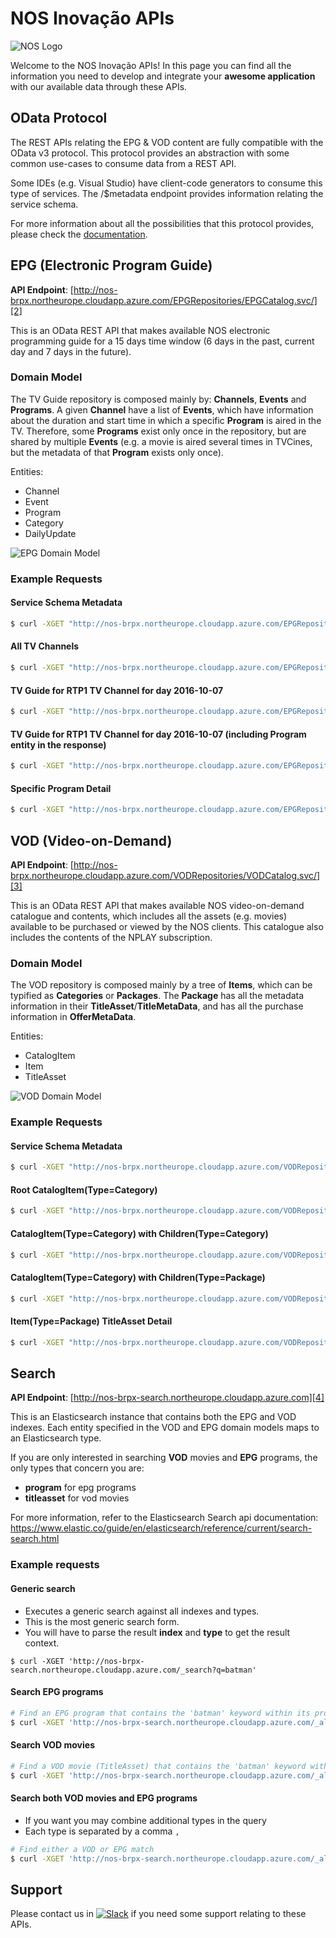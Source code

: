# NOS Inovação APIs

![NOS Logo](https://github.com/nosinovacao/pixelscamp/blob/master/images/logo.png)

Welcome to the NOS Inovação APIs!
In this page you can find all the information you need to develop and integrate your __awesome application__ with our available data through these APIs.

## OData Protocol

The REST APIs relating the EPG & VOD content are fully compatible with the OData v3 protocol.
This protocol provides an abstraction with some common use-cases to consume data from a REST API.

Some IDEs (e.g. Visual Studio) have client-code generators to consume this type of services. The /$metadata endpoint provides information relating the service schema.

For more information about all the possibilities that this protocol provides, please check the [documentation][1].

## EPG (Electronic Program Guide)

__API Endpoint__: [http://nos-brpx.northeurope.cloudapp.azure.com/EPGRepositories/EPGCatalog.svc/][2]

This is an OData REST API that makes available NOS electronic programming guide for a 15 days time window (6 days in the past, current day and 7 days in the future).

### Domain Model

The TV Guide repository is composed mainly by: __Channels__, __Events__ and __Programs__. A given __Channel__ have a list of __Events__, which have information about the duration and start time in which a specific __Program__ is aired in the TV. Therefore, some __Programs__ exist only once in the repository, but are shared by multiple __Events__ (e.g. a movie is aired several times in TVCines, but the metadata of that __Program__ exists only once).

Entities:
* Channel
* Event
* Program
* Category
* DailyUpdate

![EPG Domain Model](https://github.com/ctorrao/pixelscamp/blob/master/images/EPG_DomainModel_v1_0.png)

### Example Requests

#### Service Schema Metadata

```bash
$ curl -XGET "http://nos-brpx.northeurope.cloudapp.azure.com/EPGRepositories/EPGCatalog.svc/\$metadata"
```

#### All TV Channels

```bash
$ curl -XGET "http://nos-brpx.northeurope.cloudapp.azure.com/EPGRepositories/EPGCatalog.svc/Channel?\$format=json"
```

#### TV Guide for RTP1 TV Channel for day 2016-10-07

```bash
$ curl -XGET "http://nos-brpx.northeurope.cloudapp.azure.com/EPGRepositories/EPGCatalog.svc/Event?\$format=json&\$filter=ServiceId%20eq%20%275%27%20and%20UtcBeginDate%20ge%20datetime%272016-10-04T00:00:00Z%27%20and%20UtcEndDate%20lt%20datetime%272016-10-05T00:00:00Z%27"
```

#### TV Guide for RTP1 TV Channel for day 2016-10-07 (including Program entity in the response)

```bash
$ curl -XGET "http://nos-brpx.northeurope.cloudapp.azure.com/EPGRepositories/EPGCatalog.svc/Event?\$format=json&\$filter=ServiceId%20eq%20%275%27%20and%20UtcBeginDate%20ge%20datetime%272016-10-04T00:00:00Z%27%20and%20UtcEndDate%20lt%20datetime%272016-10-05T00:00:00Z%27&\$expand=Program"
```

#### Specific Program Detail

```bash
$ curl -XGET "http://nos-brpx.northeurope.cloudapp.azure.com/EPGRepositories/EPGCatalog.svc/Program('1395116')?\$format=json"
```

## VOD (Video-on-Demand)

__API Endpoint__: [http://nos-brpx.northeurope.cloudapp.azure.com/VODRepositories/VODCatalog.svc/][3]

This is an OData REST API that makes available NOS video-on-demand catalogue and contents, which includes all the assets (e.g. movies) available to be purchased or viewed by the NOS clients. This catalogue also includes the contents of the NPLAY subscription.

### Domain Model

The VOD repository is composed mainly by a tree of __Items__, which can be typified as __Categories__ or __Packages__. The __Package__ has all the metadata information in their __TitleAsset__/__TitleMetaData__, and has all the purchase information in __OfferMetaData__.

Entities:
* CatalogItem
* Item
* TitleAsset

![VOD Domain Model](https://github.com/ctorrao/pixelscamp/blob/master/images/VOD_DomainModel_v1_0.png)

### Example Requests

#### Service Schema Metadata

```bash
$ curl -XGET "http://nos-brpx.northeurope.cloudapp.azure.com/VODRepositories/VODCatalog.svc/\$metadata"
```

#### Root CatalogItem(Type=Category)

```bash
$ curl -XGET "http://nos-brpx.northeurope.cloudapp.azure.com/VODRepositories/VODCatalog.svc/CatalogItem?\$filter=IsRoot%20eq%20true&\$format=json"
```

#### CatalogItem(Type=Category) with Children(Type=Category)

```bash
$ curl -XGET "http://nos-brpx.northeurope.cloudapp.azure.com/VODRepositories/VODCatalog.svc/CatalogItem('ott.1092710789')/ChildCatalogItems?\$format=json"
```

#### CatalogItem(Type=Category) with Children(Type=Package)

```bash
$ curl -XGET "http://nos-brpx.northeurope.cloudapp.azure.com/VODRepositories/VODCatalog.svc/CatalogItem('ott.245048737')/ChildCatalogItems?\$format=json"
```

#### Item(Type=Package) TitleAsset Detail

```bash
$ curl -XGET "http://nos-brpx.northeurope.cloudapp.azure.com/VODRepositories/VODCatalog.svc/Item('TVOD_051518_LUS_XMENAPOC_1045332_CIPK08522BC27F0C4C67')/zon.vod.central.odata.api.model.Package/TitleAsset?\$format=json"
```

## Search

__API Endpoint__: [http://nos-brpx-search.northeurope.cloudapp.azure.com][4]

This is an Elasticsearch instance that contains both the EPG and VOD indexes. Each entity specified in the VOD and EPG domain models maps to an Elasticsearch type.

If you are only interested in searching **VOD** movies and **EPG** programs, the only types that concern you are:
* **program** for epg programs
* **titleasset** for vod movies

For more information, refer to the Elasticsearch Search api documentation: https://www.elastic.co/guide/en/elasticsearch/reference/current/search-search.html

### Example requests

#### Generic search

* Executes a generic search against all indexes and types.
* This is the most generic search form. 
* You will have to parse the result **index** and **type** to get the result context.

`$ curl -XGET 'http://nos-brpx-search.northeurope.cloudapp.azure.com/_search?q=batman'`

#### Search EPG programs

```bash
# Find an EPG program that contains the 'batman' keyword within its properties
$ curl -XGET 'http://nos-brpx-search.northeurope.cloudapp.azure.com/_all/program/_search?q=batman'
```

#### Search VOD movies

```bash
# Find a VOD movie (TitleAsset) that contains the 'batman' keyword within its properties
$ curl -XGET 'http://nos-brpx-search.northeurope.cloudapp.azure.com/_all/titleasset/_search?q=batman'
```

#### Search both VOD movies and EPG programs

* If you want you may combine additional types in the query
* Each type is separated by a comma `,`

```bash
# Find either a VOD or EPG match
$ curl -XGET 'http://nos-brpx-search.northeurope.cloudapp.azure.com/_all/titleasset,program/_search?q=batman'
```

## Support

Please contact us in [![Slack](https://github.com/nosinovacao/pixelscamp/blob/master/images/slack.png)][5] if you need some support relating to these APIs.

[1]: http://www.odata.org/documentation/odata-version-3-0/
[2]: http://nos-brpx.northeurope.cloudapp.azure.com/EPGRepositories/EPGCatalog.svc/
[3]: http://nos-brpx.northeurope.cloudapp.azure.com/VODRepositories/VODCatalog.svc/
[4]: http://nos-brpx-search.northeurope.cloudapp.azure.com
[5]: https://pixelscamp.slack.com/messages/nos/
